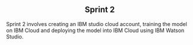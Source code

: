 <h2 align = "center" >Sprint 2 </h2>

Sprint 2 involves creating an IBM studio cloud account, training the model on IBM Cloud and deploying the model into IBM Cloud using IBM Watson Studio.
